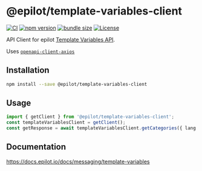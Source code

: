# @epilot/template-variables-client

[![CI](https://github.com/epilot-dev/sdk-js/workflows/CI/badge.svg)](https://github.com/epilot-dev/sdk-js/actions?query=workflow%3ACI)
[![npm version](https://img.shields.io/npm/v/@epilot/template-variables-client.svg)](https://www.npmjs.com/package/@epilot/template-variables-client)
[![bundle size](https://img.shields.io/bundlephobia/minzip/@epilot/template-variables-client?label=gzip%20bundle)](https://bundlephobia.com/package/@epilot/template-variables-client)
[![License](http://img.shields.io/:license-mit-blue.svg)](https://github.com/epilot-dev/sdk-js/blob/main/LICENSE)

API Client for epilot [Template Variables API](https://docs.epilot.io/api/template-variables).

Uses [`openapi-client-axios`](https://github.com/anttiviljami/openapi-client-axios)

## Installation

```bash
npm install --save @epilot/template-variables-client
```

## Usage

```typescript
import { getClient } from '@epilot/template-variables-client';
const templateVariablesClient = getClient();
const getResponse = await templateVariablesClient.getCategories({ lang: 'de'});
```

## Documentation

https://docs.epilot.io/docs/messaging/template-variables
